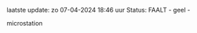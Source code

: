 laatste update: 
zo 07-04-2024 18:46   uur 
Status: FAALT - geel - 
<div class="service Y">microstation</div>